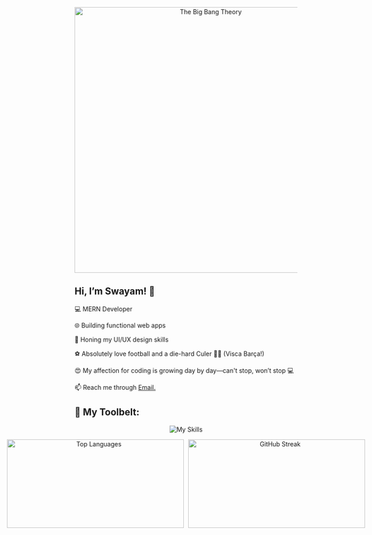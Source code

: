 <p align="center">
  <img src="https://c4.wallpaperflare.com/wallpaper/163/715/598/the-big-bang-theory-beards-sheldon-leonard-wallpaper-preview.jpg" alt="The Big Bang Theory" width="600"/>
</p>

<h2>Hi, I’m Swayam! 👋 </h2>
<p>💻 MERN Developer</p>
<p>🌐 Building functional web apps</p>
<p>🎨 Honing my UI/UX design skills</p>
<p>⚽ Absolutely love football and a die-hard Culer 🔴🔵 (Visca Barça!)</p>
<p>😍 My affection for coding is growing day by day—can't stop, won’t stop 💻</p>
<p>📫 Reach me through <a href="mailto:swayam04smile@gmail.com">Email.</a></p>

<h2>🔧 My Toolbelt:</h2>
<p align="center">
  <img src="https://skillicons.dev/icons?i=html,css,js,react,nodejs,express,mongodb,postman,vscode,figma,github" alt="My Skills" />
</p>

<div align="center" style="display: flex; justify-content: center; gap: 10px;">
  <img src="https://github-readme-stats.vercel.app/api/top-langs/?username=Swayam0407&layout=compact&theme=radical" alt="Top Languages" style="width: 400px; height: 200px; object-fit: contain;" />
  <img src="https://streak-stats.demolab.com?user=Swayam0407&theme=radical" alt="GitHub Streak" style="width: 400px; height: 200px; object-fit: contain;" />
</div>
